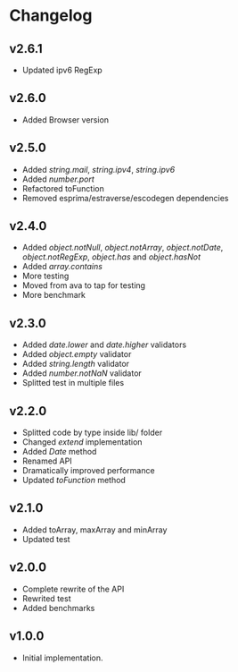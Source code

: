# Changelog

## v2.6.1
- Updated ipv6 RegExp

## v2.6.0
- Added Browser version

## v2.5.0
- Added *string.mail*, *string.ipv4*, *string.ipv6*
- Added *number.port*
- Refactored toFunction
- Removed esprima/estraverse/escodegen dependencies

## v2.4.0
- Added *object.notNull*, *object.notArray*, *object.notDate*, *object.notRegExp*, *object.has* and *object.hasNot*
- Added *array.contains*
- More testing
- Moved from ava to tap for testing
- More benchmark

## v2.3.0
- Added *date.lower* and *date.higher* validators
- Added *object.empty* validator
- Added *string.length* validator
- Added *number.notNaN* validator
- Splitted test in multiple files

## v2.2.0
- Splitted code by type inside lib/ folder
- Changed *extend* implementation
- Added *Date* method
- Renamed API
- Dramatically improved performance
- Updated *toFunction* method

## v2.1.0
- Added toArray, maxArray and minArray
- Updated test

## v2.0.0
- Complete rewrite of the API
- Rewrited test
- Added benchmarks

## v1.0.0
- Initial implementation.
